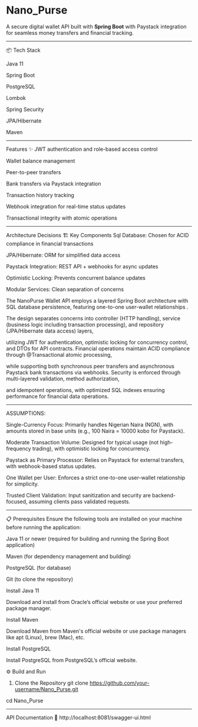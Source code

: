 # Nano_Purse
 A secure digital wallet API built with **Spring Boot**  with Paystack integration for seamless money transfers and financial tracking.

---


📦 Tech Stack

Java 11

Spring Boot

PostgreSQL

Lombok

Spring Security

JPA/Hibernate

Maven

---

Features ✨
JWT authentication and role-based access control

Wallet balance management

Peer-to-peer transfers

Bank transfers via Paystack integration

Transaction history tracking

 Webhook integration for real-time status updates

Transactional integrity with atomic operations

---

Architecture Decisions 🏗️
Key Components
Sql Database: Chosen for ACID compliance in financial transactions

JPA/Hibernate: ORM for simplified data access

Paystack Integration: REST API + webhooks for async updates

Optimistic Locking: Prevents concurrent balance updates

Modular Services: Clean separation of concerns

The NanoPurse Wallet API employs a layered Spring Boot architecture with SQL database persistence, featuring one-to-one user-wallet relationships .

The design separates concerns into controller (HTTP handling), service (business logic including transaction processing), and repository (JPA/Hibernate data access) layers, 

utilizing JWT for authentication, optimistic locking for concurrency control, and DTOs for API contracts. Financial operations maintain ACID compliance through @Transactional atomic processing, 

while supporting both synchronous peer transfers and asynchronous Paystack bank transactions via webhooks. Security is enforced through multi-layered validation, method authorization,

and idempotent operations, with optimized SQL indexes ensuring performance for financial data operations.

---


ASSUMPTIONS:

Single-Currency Focus: Primarily handles Nigerian Naira (NGN), with amounts stored in base units (e.g., 100 Naira = 10000 kobo for Paystack).

Moderate Transaction Volume: Designed for typical usage (not high-frequency trading), with optimistic locking for concurrency.

Paystack as Primary Processor: Relies on Paystack for external transfers, with webhook-based status updates.

One Wallet per User: Enforces a strict one-to-one user-wallet relationship for simplicity.

Trusted Client Validation: Input sanitization and security are backend-focused, assuming clients pass validated requests.


---

📋 Prerequisites
Ensure the following tools are installed on your machine before running the application:

Java 11 or newer (required for building and running the Spring Boot application)

Maven (for dependency management and building)

PostgreSQL (for database)

Git (to clone the repository)

Install Java 11

Download and install from Oracle’s official website or use your preferred package manager.

Install Maven

Download Maven from Maven's official website or use package managers like apt (Linux), brew (Mac), etc.

Install PostgreSQL

Install PostgreSQL from PostgreSQL’s official website.

⚙️ Build and Run
1. Clone the Repository
git clone https://github.com/your-username/Nano_Purse.git

cd Nano_Purse


---



API Documentation 📖
http://localhost:8081/swagger-ui.html



